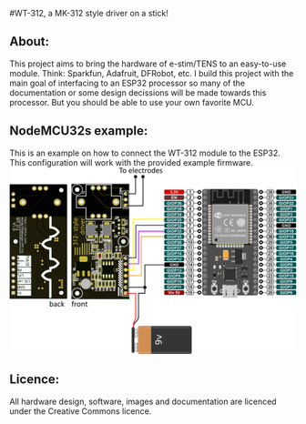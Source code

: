 #WT-312, a MK-312 style driver on a stick!
## About:
This project aims to bring the hardware of e-stim/TENS to an easy-to-use module. Think: Sparkfun, Adafruit, DFRobot, etc.
I build this project with the main goal of interfacing to an ESP32 processor so many of the documentation or some design decissions will be made towards this processor. But you should be able to use your own favorite MCU.

## NodeMCU32s example:
This is an example on how to connect the WT-312 module to the ESP32. This configuration will work with the provided example firmware.
![Connection example](/Documentation/ExampleCirctuitWithNodeMCU.png)

## Licence:
All hardware design, software, images and documentation are licenced under the Creative Commons licence.